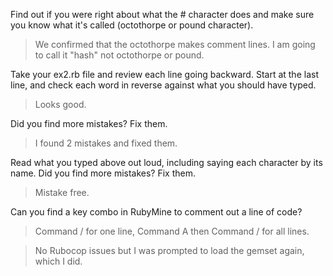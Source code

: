 Find out if you were right about what the # character does and make sure you know what it's called (octothorpe or pound character).

>We confirmed that the octothorpe makes comment lines.  I am going to call it "hash" not octothorpe or pound. 

Take your ex2.rb file and review each line going backward. Start at the last line, and check each word in reverse against what you should have typed.

>Looks good.

Did you find more mistakes? Fix them.

>I found 2 mistakes and fixed them.


Read what you typed above out loud, including saying each character by its name. Did you find more mistakes? Fix them.

>Mistake free.

Can you find a key combo in RubyMine to comment out a line of code? 

>Command / for one line, Command A then Command / for all lines.

>No Rubocop issues but I was prompted to load the gemset again, which I did.
